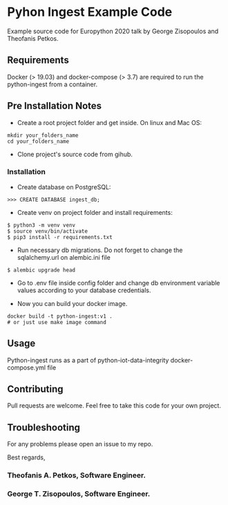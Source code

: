 # Pyhon Ingest Example Code
Example source code for Europython 2020 talk by George Zisopoulos and Theofanis Petkos.

## Requirements
Docker (> 19.03) and docker-compose (> 3.7) are required to run the python-ingest from a container.

## Pre Installation Notes

* Create a root project folder and get inside. On linux and Mac OS:
```
mkdir your_folders_name
cd your_folders_name
```
* Clone project's source code from gihub.

### Installation

* Create database on PostgreSQL:
```
>>> CREATE DATABASE ingest_db;
```
* Create venv on project folder and install requirements:
```
$ python3 -m venv venv
$ source venv/bin/activate
$ pip3 install -r requirements.txt
```
* Run necessary db migrations. Do not forget to change the sqlalchemy.url on alembic.ini file
```
$ alembic upgrade head
```
* Go to .env file inside config folder and change db environment variable values according to your database credentials.

* Now you can build your docker image.
```
docker build -t python-ingest:v1 .
# or just use make image command
```

## Usage

Python-ingest runs as a part of python-iot-data-integrity docker-compose.yml file

## Contributing

Pull requests are welcome. Feel free to take this code for your own project.

## Troubleshooting

For any problems please open an issue to my repo.

Best regards,
### Theofanis A. Petkos, Software Engineer.
### George T. Zisopoulos, Software Engineer.
